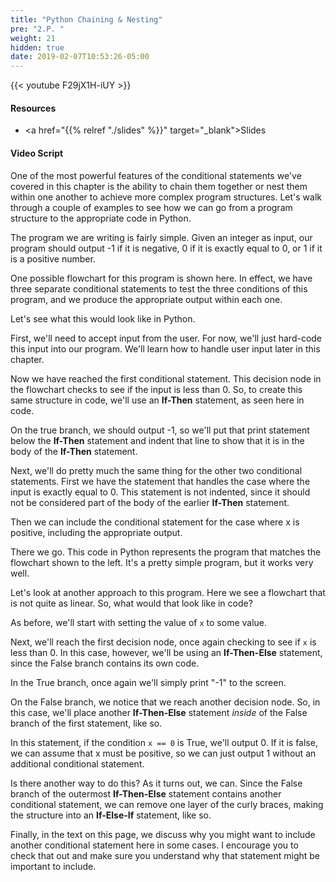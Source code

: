 ```yaml
---
title: "Python Chaining & Nesting"
pre: "2.P. "
weight: 21
hidden: true
date: 2019-02-07T10:53:26-05:00
---
```


{{< youtube F29jX1H-iUY >}}

#### Resources

* <a href="{{% relref "./slides" %}}" target="_blank">Slides</a>

#### Video Script

One of the most powerful features of the conditional statements we've covered in this chapter is the ability to chain them together or nest them within one another to achieve more complex program structures. Let's walk through a couple of examples to see how we can go from a program structure to the appropriate code in Python.

The program we are writing is fairly simple. Given an integer as input, our program should output -1 if it is negative, 0 if it is exactly equal to 0, or 1 if it is a positive number.

One possible flowchart for this program is shown here. In effect, we have three separate conditional statements to test the three conditions of this program, and we produce the appropriate output within each one.

Let's see what this would look like in Python.

First, we'll need to accept input from the user. For now, we'll just hard-code this input into our program. We'll learn how to handle user input later in this chapter.

Now we have reached the first conditional statement. This decision node in the flowchart checks to see if the input is less than 0. So, to create this same structure in code, we'll use an **If-Then** statement, as seen here in code.

On the true branch, we should output -1, so we'll put that print statement below the **If-Then** statement and indent that line to show that it is in the body of the **If-Then** statement.

Next, we'll do pretty much the same thing for the other two conditional statements. First we have the statement that handles the case where the input is exactly equal to 0. This statement is not indented, since it should not be considered part of the body of the earlier **If-Then** statement.

Then we can include the conditional statement for the case where x is positive, including the appropriate output.

There we go. This code in Python represents the program that matches the flowchart shown to the left. It's a pretty simple program, but it works very well.

Let's look at another approach to this program. Here we see a flowchart that is not quite as linear. So, what would that look like in code?

As before, we'll start with setting the value of `x` to some value.

Next, we'll reach the first decision node, once again checking to see if `x` is less than 0. In this case, however, we'll be using an **If-Then-Else** statement, since the False branch contains its own code.

In the True branch, once again we'll simply print "-1" to the screen.

On the False branch, we notice that we reach another decision node. So, in this case, we'll place another **If-Then-Else** statement _inside_ of the False branch of the first statement, like so.

In this statement, if the condition `x == 0` is True, we'll output 0. If it is false, we can assume that x must be positive, so we can just output 1 without an additional conditional statement.

Is there another way to do this? As it turns out, we can. Since the False branch of the outermost **If-Then-Else** statement contains another conditional statement, we can remove one layer of the curly braces, making the structure into an **If-Else-If** statement, like so.

Finally, in the text on this page, we discuss why you might want to include another conditional statement here in some cases. I encourage you to check that out and make sure you understand why that statement might be important to include.
